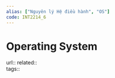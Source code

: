 ```yaml
---
alias: ["Nguyên lý Hệ điều hành", "OS"]
code: INT2214_6
---
```


# Operating System

url::
related::  
tags::  